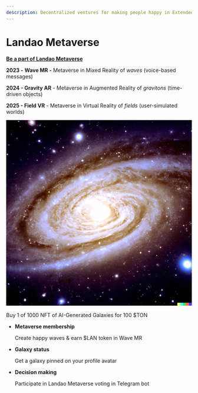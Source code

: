 ```yaml
---
description: Decentralized ventures for making people happy in Extended Reality (XR)
---
```


# Landao Metaverse

****[**Be a part of Landao Metaverse**](http://metaverse.landao.studio)****

**2023 -** **Wave MR -** Metaverse in Mixed Reality of _waves_ (voice-based messages)

**2024 - Gravity AR** - Metaverse in Augmented Reality of _gravitons_ (time-driven objects)

**2025 - Field VR** - Metaverse in Virtual Reality of _fields_ (user-simulated worlds)



![](<../.gitbook/assets/image (2).png>)

Buy 1 of 1000 NFT of AI-Generated Galaxies for 100 $TON

*   **Metaverse membership**

    Create happy waves & earn $LAN token in Wave MR
*   **Galaxy status**

    Get a galaxy pinned on your profile avatar
*   **Decision making**

    Participate in Landao Metaverse voting in Telegram bot
